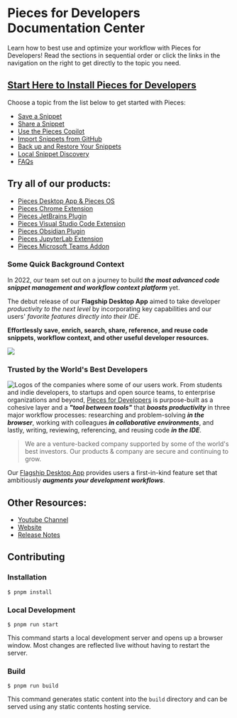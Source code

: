 # Pieces for Developers Documentation Center

Learn how to best use and optimize your workflow with Pieces for Developers! Read the sections in sequential order or click the links in the navigation on the right to get directly to the topic you need.

## [Start Here to Install Pieces for Developers](https://docs.pieces.app/installation-getting-started/what-am-i-installing)

Choose a topic from the list below to get started with Pieces:
* [Save a Snippet](https://docs.pieces.app/product-highlights-and-benefits/saving-useful-developer-materials)
* [Share a Snippet](https://docs.pieces.app/personalized-link-sharing/one-click-snippet-sharing)
* [Use the Pieces Copilot](https://docs.pieces.app/features/pieces-copilot)
* [Import Snippets from GitHub](https://docs.pieces.app/product-highlights-and-benefits/import-gists-from-github)
* [Back up and Restore Your Snippets](https://docs.pieces.app/features/back-up-and-restore)
* [Local Snippet Discovery](https://docs.pieces.app/product-highlights-and-benefits/in-project-snippet-discovery)
* [FAQs](https://docs.pieces.app/faq)

## Try all of our products:
* [Pieces Desktop App & Pieces OS](https://docs.pieces.app/installation-getting-started/what-am-i-installing)
* [Pieces Chrome Extension](https://chrome.google.com/webstore/detail/pieces-save-code-snippets/igbgibhbfonhmjlechmeefimncpekepm)
* [Pieces JetBrains Plugin](https://plugins.jetbrains.com/plugin/17328-pieces--save-search-share--reuse-code-snippets)
* [Pieces Visual Studio Code Extension](https://marketplace.visualstudio.com/items?itemName=MeshIntelligentTechnologiesInc.pieces-vscode)
* [Pieces Obsidian Plugin](https://obsidian.md/plugins?id=pieces-for-developers)
* [Pieces JupyterLab Extension](https://docs.pieces.app/extensions-plugins/jupyterlab)
* [Pieces Microsoft Teams Addon](https://docs.pieces.app/extensions-plugins/teams)

### Some Quick Background Context

In 2022, our team set out on a journey to build **_the most advanced code snippet management and workflow context platform_** yet.

The debut release of our **Flagship Desktop App** aimed to take developer _productivity to the next level_ by incorporating key capabilities and our users' _favorite features directly into their IDE_.

**Effortlessly save, enrich, search, share, reference, and reuse code snippets, workflow context, and other useful developer resources.**

<Image zoom src="https://storage.googleapis.com/pieces_static_resources/vs_code_marketplace/GIFs/HERO_GIF_SAVE_ENRICHED_SNIPPET_DESKTOP_APP_AND_VISUAL_STUDIO_CODE_EXTENSION" />

### Trusted by the World's Best Developers
![Logos of the companies where some of our users work.](https://storage.googleapis.com/pieces_static_resources/vs_code_marketplace/GIFs/TRUSTED_BY_SOME_OF_THE_WORLDS_BEST_DEVELOPERS_LEFT_ALIGNED)
From students and indie developers, to startups and open source teams, to enterprise organizations and beyond, <a target="_blank" href="https://docs.pieces.app/overview">Pieces for Developers</a> is purpose-built as a cohesive layer and a **_"tool between tools"_** that **_boosts productivity_** in three major workflow processes: researching and problem-solving **_in the browser_**, working with colleagues **_in collaborative environments_**, and lastly, writing, reviewing, referencing, and reusing code **_in the IDE_**.
> We are a venture-backed company supported by some of the world's best investors. Our products & company are secure and continuing to grow.

Our <a target="_blank" href="{{ links.website.pfd_desktop_install }}">Flagship Desktop App</a> provides users a first-in-kind feature set that ambitiously **_augments your development workflows_**.

## Other Resources:
* [Youtube Channel](https://www.youtube.com/@getpieces)
* [Website](https://code.pieces.app)
* [Release Notes](https://code.pieces.app/updates)

## Contributing

### Installation

```
$ pnpm install
```

### Local Development

```
$ pnpm run start
```

This command starts a local development server and opens up a browser window. Most changes are reflected live without having to restart the server.

### Build

```
$ pnpm run build
```

This command generates static content into the `build` directory and can be served using any static contents hosting service.
